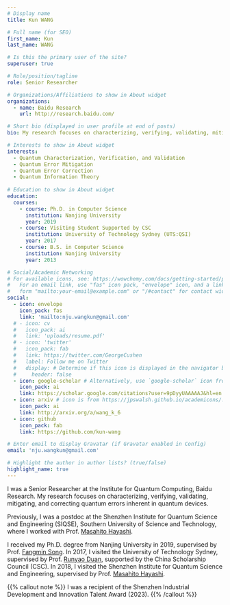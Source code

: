 ```yaml
---
# Display name
title: Kun WANG

# Full name (for SEO)
first_name: Kun
last_name: WANG

# Is this the primary user of the site?
superuser: true

# Role/position/tagline
role: Senior Researcher

# Organizations/Affiliations to show in About widget
organizations:
  - name: Baidu Research
    url: http://research.baidu.com/

# Short bio (displayed in user profile at end of posts)
bio: My research focuses on characterizing, verifying, validating, mitigating, and correcting quantum errors inherent in quantum devices.

# Interests to show in About widget
interests:
  - Quantum Characterization, Verification, and Validation
  - Quantum Error Mitigation
  - Quantum Error Correction
  - Quantum Information Theory 
  
# Education to show in About widget
education:
  courses:
    - course: Ph.D. in Computer Science
      institution: Nanjing University
      year: 2019
    - course: Visiting Student Supported by CSC
      institution: University of Technology Sydney (UTS:QSI)
      year: 2017
    - course: B.S. in Computer Science
      institution: Nanjing University
      year: 2013

# Social/Academic Networking
# For available icons, see: https://wowchemy.com/docs/getting-started/page-builder/#icons
#   For an email link, use "fas" icon pack, "envelope" icon, and a link in the
#   form "mailto:your-email@example.com" or "/#contact" for contact widget.
social:
  - icon: envelope
    icon_pack: fas
    link: 'mailto:nju.wangkun@gmail.com'
  # - icon: cv
  #   icon_pack: ai
  #   link: 'uploads/resume.pdf'
  # - icon: 'twitter'
  #   icon_pack: fab
  #   link: https://twitter.com/GeorgeCushen
  #   label: Follow me on Twitter
  #   display: # Determine if this icon is displayed in the navigator bar 
  #     header: false
  - icon: google-scholar # Alternatively, use `google-scholar` icon from `ai` icon pack
    icon_pack: ai
    link: https://scholar.google.com/citations?user=9pDyyUAAAAAJ&hl=en
  - icon: arxiv # icon is from https://jpswalsh.github.io/academicons/. the `icon_pack` must be `ai`
    icon_pack: ai
    link: http://arxiv.org/a/wang_k_6
  - icon: github
    icon_pack: fab
    link: https://github.com/kun-wang

# Enter email to display Gravatar (if Gravatar enabled in Config)
email: 'nju.wangkun@gmail.com'

# Highlight the author in author lists? (true/false)
highlight_name: true
---
```


I was a Senior Researcher at the Institute for Quantum Computing, Baidu Research. 
My research focuses on characterizing, verifying, validating, 
mitigating, and correcting quantum errors inherent in quantum devices.

Previously, I was a postdoc at the Shenzhen Institute for Quantum Science and Engineering (SIQSE), 
Southern University of Science and Technology, where I worked with Prof. [Masahito Hayashi](https://mhayashi.info/).

I received my Ph.D. degree from Nanjing University in 2019, 
supervised by Prof. [Fangmin Song](https://cs.nju.edu.cn/58/24/c2639a153636/page.htm). 
In 2017, I visited the University of Technology Sydney, 
supervised by Prof. [Runyao Duan](https://profiles.uts.edu.au/Runyao.Duan), 
supported by the China Scholarship Council (CSC). 
In 2018, I visited the Shenzhen Institute for Quantum Science and Engineering, 
supervised by Prof. [Masahito Hayashi](https://mhayashi.info/).

<!-- {{< icon name="download" pack="fas" >}} Download my {{< staticref "uploads/demo_resume.pdf" "newtab" >}}resumé{{< /staticref >}}. -->

<!-- Different callout styles: https://docs.hugoblox.com/reference/markdown/#callouts -->
<!-- Here we use the 'note' style. -->
{{% callout note %}}
I was a recipient of the Shenzhen Industrial Development and Innovation Talent Award (2023).
{{% /callout %}}
